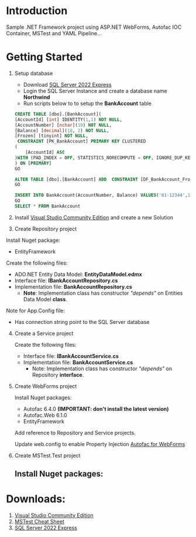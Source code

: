 # Introduction 
Sample .NET Framework project using ASP.NET WebForms, Autofac IOC Container, MSTest and YAML Pipeline...

# Getting Started

1.	Setup database
	- Download [SQL Server 2022 Express](https://www.microsoft.com/en-us/download/details.aspx?id=104781)  
	- Login the SQL Server Instance and create a database name **Northwind**
	- Run scripts below to to setup the **BankAccount** table
	~~~~sql
	CREATE TABLE [dbo].[BankAccount](
	[AccountId] [int] IDENTITY(1,1) NOT NULL,
	[AccountNumber] [nchar](10) NOT NULL,
	[Balance] [decimal](18, 2) NOT NULL,
	[Frozen] [tinyint] NOT NULL,
	 CONSTRAINT [PK_BankAccount] PRIMARY KEY CLUSTERED 
	(
		[AccountId] ASC
	)WITH (PAD_INDEX = OFF, STATISTICS_NORECOMPUTE = OFF, IGNORE_DUP_KEY = OFF, ALLOW_ROW_LOCKS = ON, ALLOW_PAGE_LOCKS = ON, OPTIMIZE_FOR_SEQUENTIAL_KEY = OFF) ON [PRIMARY]
	) ON [PRIMARY]
	GO

	ALTER TABLE [dbo].[BankAccount] ADD  CONSTRAINT [DF_BankAccount_Frozen]  DEFAULT ((0)) FOR [Frozen]
	GO

	INSERT INTO BankAccount(AccountNumber, Balance) VALUES('01-12344',10.00);
	GO
	SELECT * FROM BankAccount
	~~~~
2.	Install [Visual Studio Community Edition](https://visualstudio.microsoft.com/vs/community/) and create a new Solution

3.	Create Repository project  
  
  Install Nuget package:  
  - EntityFramework  

  Create the following files:   
  - ADO.NET Entity Data Model: **EntityDataModel.edmx**
  - Interface file: **IBankAccountRepository.cs**
  - Implementation file: **BankAccountRepository.cs**  
	- **Note**: Implementation class has constructor *"depends"* on Entities Data Model **class**.

  Note for App.Config file:
  - Has connection string point to the SQL Server database


4.	Create a Service project

	Create the following files:
	- Interface file: **IBankAccountService.cs**
	- Implementation file: **BankAccountService.cs**
		- Note: Implementation class has constructor *"depends"* on Repository **interface**.

5.  Create WebForms project
	
	Install Nuget packages:
	- Autofac 6.4.0 **(IMPORTANT: don't install the latest version)**
	- Autofac.Web 6.1.0
	- EntityFramework

	Add reference to Repository and Service projects.


	Update web.config to enable Property Injection  [Autofac for WebForms](https://docs.autofac.org/en/stable/integration/webforms.html)

6. Create MSTest.Test project

	Install Nuget packages:
	- 

# Downloads:
1. [Visual Studio Community Edition](https://visualstudio.microsoft.com/vs/community/)
2. [MSTest Cheat Sheet](https://www.automatetheplanet.com/mstest-cheat-sheet/)
3. [SQL Server 2022 Express](https://www.microsoft.com/en-us/download/details.aspx?id=104781)
